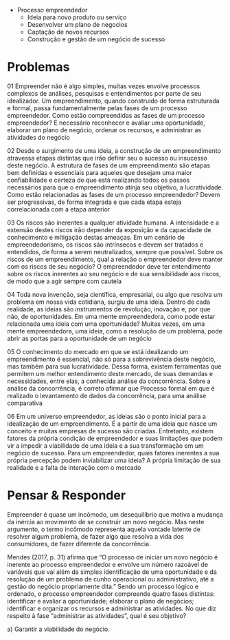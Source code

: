 - Processo empreendedor
	- Ideia para novo produto ou serviço
	- Desenvolver um plano de negocios
	- Captação de novos recursos
	- Construção e gestão de um negócio de sucesso



# Problemas

01
Empreender não é algo simples, muitas vezes envolve processos complexos de análises, pesquisas e entendimentos por parte de seu idealizador. Um empreendimento, quando construído de forma estruturada e formal, passa fundamentalmente pelas fases de um processo empreendedor. Como estão compreendidas as fases de um processo empreendedor?
É necessário reconhecer e avaliar uma oportunidade, elaborar um plano de negócio, ordenar os recursos, e administrar as atividades do negócio

02
Desde o surgimento de uma ideia, a construção de um empreendimento atravessa etapas distintas que irão definir seu o sucesso ou insucesso deste negócio. A estrutura de fases de um empreendimento são etapas bem definidas e essenciais para aqueles que desejam uma maior confiabilidade e certeza de que está realizando todos os passos necessários para que o empreendimento atinja seu objetivo, a lucratividade. Como estão relacionadas as fases de um processo empreendedor?
Devem ser progressivas, de forma integrada e que cada etapa esteja correlacionada com a etapa anterior

03
Os riscos são inerentes a qualquer atividade humana. A intensidade e a extensão destes riscos irão depender da exposição e da capacidade de conhecimento e mitigação destas ameaças. Em um cenário de empreendedorismo, os riscos são intrínsecos e devem ser tratados e entendidos, de forma a serem neutralizados, sempre que possível. Sobre os riscos de um empreendimento, qual a relação o empreendedor deve manter com os riscos de seu negócio?
O empreendedor deve ter entendimento sobre os riscos inerentes ao seu negócio e de sua sensibilidade aos riscos, de modo que a agir sempre com cautela

04
Toda nova invenção, seja científica, empresarial, ou algo que resolva um problema em nossa vida cotidiana, surgiu de uma ideia. Dentro de cada realidade, as ideias são instrumentos de revolução, inovação e, por que não, de oportunidades. Em uma mente empreendedora, como pode estar relacionada uma ideia com uma oportunidade?
Muitas vezes, em uma mente empreendedora, uma ideia, como a resolução de um problema, pode abrir as portas para a oportunidade de um negócio

05
O conhecimento do mercado em que se está idealizando um empreendimento é essencial, não só para a sobrevivência deste negócio, mas também para sua lucratividade. Dessa forma, existem ferramentas que permitem um melhor entendimento deste mercado, de suas demandas e necessidades, entre elas, a conhecida análise da concorrência.
Sobre a análise da concorrência, é correto afirmar que
Processo formal em que é realizado o levantamento de dados da concorrência, para uma análise comparativa

06
Em um universo empreendedor, as ideias são o ponto inicial para a idealização de um empreendimento. É a partir de uma ideia que nasce um conceito e muitas empresas de sucesso são criadas. Entretanto, existem fatores da própria condição de empreendedor e suas limitações que podem vir a impedir a viabilidade de uma ideia e a sua transformação em um negócio de sucesso.
Para um empreendedor, quais fatores inerentes a sua própria percepção podem inviabilizar uma ideia?​
A própria limitação de sua realidade e a falta de interação com o mercado



# Pensar & Responder
Empreender é quase um incômodo, um desequilíbrio que motiva a mudança da inércia ao movimento de se construir um novo negócio. Mas neste argumento, o termo incômodo representa aquela vontade latente de resolver algum problema, de fazer algo que resolva a vida dos consumidores, de fazer diferente da concorrência.

Mendes (2017, p. 31) afirma que “O processo de iniciar um novo negócio é inerente ao processo empreendedor e envolve um número razoável de variáveis que vai além da simples identificação de uma oportunidade e da resolução de um problema de cunho operacional ou administrativo, até a gestão do negócio propriamente dita.”
Sendo um processo lógico e ordenado, o processo empreendedor compreende quatro fases distintas: identificar e avaliar a oportunidade; elaborar o plano de negócios; identificar e organizar os recursos e administrar as atividades. No que diz respeito à fase “administrar as atividades”, qual é seu objetivo?

a) Garantir a viabilidade do negócio.